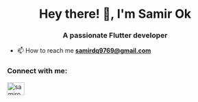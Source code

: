<h1 align="center">Hey there! 👋, I'm Samir Ok</h1>
<h3 align="center">A passionate Flutter developer</h3>

- 📫 How to reach me **samirdq9769@gmail.com**

<h3 align="left">Connect with me:</h3>
<p align="left">
<a href="https://linkedin.com/in/samirok" target="blank"><img align="center" src="https://raw.githubusercontent.com/rahuldkjain/github-profile-readme-generator/master/src/images/icons/Social/linked-in-alt.svg" alt="samirok" height="30" width="40" /></a>
</p>

